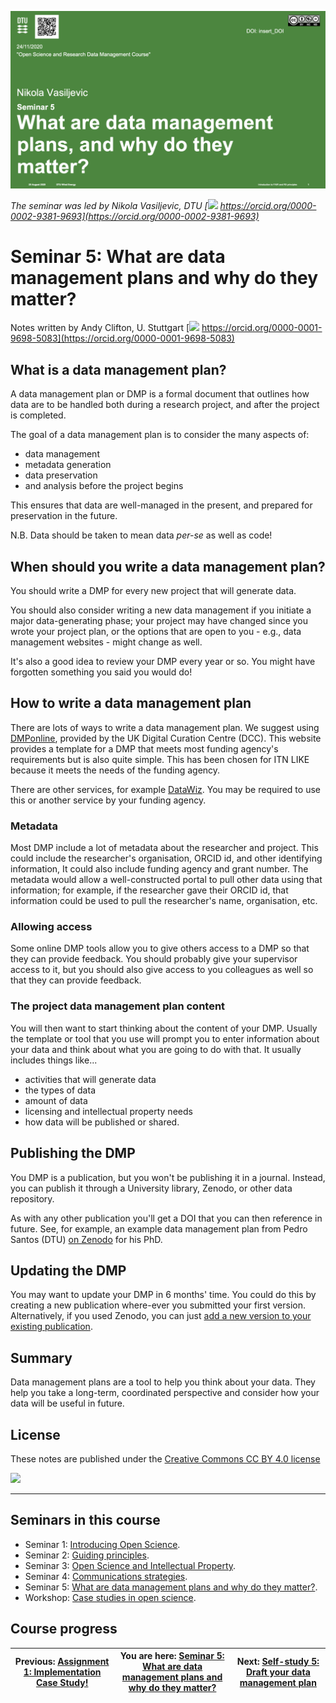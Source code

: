 [![](../seminar_05_slides_draft.png)](../beamer/main.pdf)

_The seminar was led by Nikola Vasiljevic, DTU [![](https://orcid.org/sites/default/files/images/orcid_16x16.png) https://orcid.org/0000-0002-9381-9693](https://orcid.org/0000-0002-9381-9693)_

# Seminar 5: What are data management plans and why do they matter?
Notes written by Andy Clifton, U. Stuttgart [![](https://orcid.org/sites/default/files/images/orcid_16x16.png) https://orcid.org/0000-0001-9698-5083](https://orcid.org/0000-0001-9698-5083)

## What is a data management plan?

A data management plan or DMP is a formal document that outlines how data are to be handled both during a research project, and after the project is completed.

The goal of a data management plan is to consider the many aspects of: 
 * data management
 * metadata generation
 * data preservation
 * and analysis before the project begins

This ensures that data are well-managed in the present, and prepared for preservation in the future.

N.B. Data should be taken to mean data _per-se_ as well as code!

## When should you write a data management plan?
You should write a DMP for every new project that will generate data.

You should also consider writing a new data management if you initiate a major data-generating phase; your project may have changed since you wrote your project plan, or the options that are open to you - e.g., data management websites - might change as well.

It's also a good idea to review your DMP every year or so. You might have forgotten something you said you would do!

## How to write a data management plan

There are lots of ways to write a data management plan. We suggest using [DMPonline](https://dmponline.dcc.ac.uk/), provided by the UK Digital Curation Centre (DCC). This website provides a template for a DMP that meets most funding agency's requirements but is also quite simple. This has been chosen for ITN LIKE because it meets the needs of the funding agency.

There are other services, for example [DataWiz](https://datawiz.leibniz-psychology.org/DataWiz/). You may be required to use this or another service by your funding agency.

### Metadata
Most DMP include a lot of metadata about the researcher and project. This could include the researcher's organisation, ORCID id, and other identifying information, It could also include funding agency and grant number. The metadata would allow a well-constructed portal to pull other data using that information; for example, if the researcher gave their ORCID id, that information could be used to pull the researcher's name, organisation, etc.

### Allowing access
Some online DMP tools allow you to give others access to a DMP so that they can provide feedback. You should probably give your supervisor access to it, but you should also give access to you colleagues as well so that they can provide feedback.

### The project data management plan content
You will then want to start thinking about the content of your DMP. Usually the template or tool that you use will prompt you to enter information about your data and think about what you are going to do with that. It usually includes things like...
- activities that will generate data
- the types of data
- amount of data
- licensing and intellectual property needs
- how data will be published or shared.

## Publishing the DMP
You DMP is a publication, but you won't be publishing it in a journal. Instead, you can publish it through a University library, Zenodo, or other data repository. 

As with any other publication you'll get a DOI that you can then reference in future. See, for example, an example data management plan from Pedro Santos (DTU) [on Zenodo](https://zenodo.org/record/4009127) for his PhD.

## Updating the DMP
You may want to update your DMP in 6 months' time. You could do this by creating a new publication where-ever you submitted your first version. Alternatively, if you used Zenodo, you can just [add a new version to your existing publication](https://help.zenodo.org/#versioning). 

## Summary
Data management plans are a tool to help you think about your data. They help you take a long-term, coordinated perspective and consider how your data will be useful in future.

## License
These notes are published under the [Creative Commons CC BY 4.0 license](https://creativecommons.org/licenses/by/4.0/)

![](https://mirrors.creativecommons.org/presskit/buttons/80x15/png/by-sa.png)

---

## Seminars in this course
- Seminar 1: [Introducing Open Science](../../01_seminar1/notes/readme.md).
- Seminar 2: [Guiding principles](../../03_seminar2/notes/readme.md).
- Seminar 3: [Open Science and Intellectual Property](../../05_seminar3/notes/readme.md).
- Seminar 4: [Communications strategies](../../07_seminar4/notes/readme.md).
- Seminar 5: [What are data management plans and why do they matter?](../../10_seminar5/notes/readme.md).
- Workshop: [Case studies in open science](../../12_workshop1/notes/readme.md).

## Course progress
| Previous: [Assignment 1: Implementation Case Study!](../../09_assignment1/readme.md) | You are here: [Seminar 5: What are data management plans and why do they matter?](../readme.md) | Next: [Self-study 5: Draft your data management plan](../../11_selfstudy5/readme.md) |
| -- | -- | -- |
